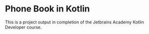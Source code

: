 # Phone Book in Kotlin

This is a project output in completion of the Jetbrains Academy Kotlin Developer course. 
